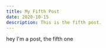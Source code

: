 ```yaml
---
title: My Fifth Post
date: 2020-10-15
description: This is the fifth post.
---
```


hey I'm a post, the fifth one

